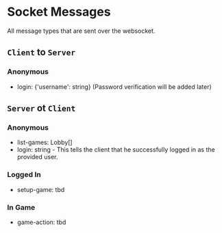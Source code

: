 # Socket Messages
All message types that are sent over the websocket.

## `Client` to `Server`

### Anonymous
 * login: {'username': string} (Password verification will be added later)


## `Server` ot `Client`

### Anonymous
 * list-games: Lobby[]
 * login: string - This tells the client that he successfully logged in as the provided user.
 
### Logged In
* setup-game: tbd

### In Game
* game-action: tbd
